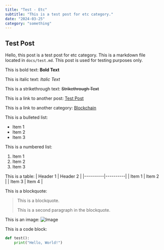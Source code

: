 ```yaml
---
title: "Test - Etc"
subtitle: "This is a test post for etc category."
date: "2024-03-25"
category: "something"
---
```


## Test Post

Hello, this post is a test post for etc category. This is a markdown file located in `docs/test.md`. This post is used for testing purposes only.

This is bold text: **Bold Text**

This is italic text: _Italic Text_

This is a strikethrough text: ~~Strikethrough Text~~

This is a link to another post: [Test Post](/academia/test)

This is a link to another category: [Blockchain](/academia/blockchain)

This is a bulleted list:

- Item 1
- Item 2
- Item 3

This is a numbered list:

1. Item 1
2. Item 2
3. Item 3

This is a table:
| Header 1 | Header 2 |
|----------|----------|
| Item 1 | Item 2 |
| Item 3 | Item 4 |

This is a blockquote:

> This is a blockquote.
>
> This is a second paragraph in the blockquote.

This is an image:
![Image](https://via.placeholder.com/150)

This is a code block:

```python
def test():
    print("Hello, World!")
```

